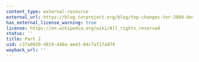 ```yaml
---
content_type: external-resource
external_url: https://blog.torproject.org/blog/top-changes-tor-2004-design-paper-part-2
has_external_license_warning: true
license: https://en.wikipedia.org/wiki/All_rights_reserved
status: ''
title: Part 2
uid: c37a0920-4819-448a-aee3-84c7af17a974
wayback_url: ''
---
```

